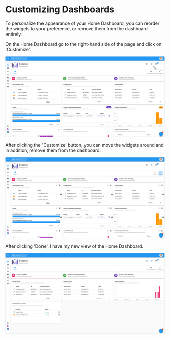 # Customizing Dashboards

To personalize the appearance of your Home Dashboard, you can reorder the widgets to your preference, or remove them from the dashboard entirely.  

On the Home Dashboard go to the right-hand side of the page and click on 'Customize'.

![](../.gitbook/assets/customize.png)



After clicking the 'Customize' button, you can move the widgets around and in addition, remove them from the dashboard.

![](../.gitbook/assets/customize-2.png)



After clicking 'Done', I have my new view of the Home Dashboard.

![](../.gitbook/assets/customize-3.png)

